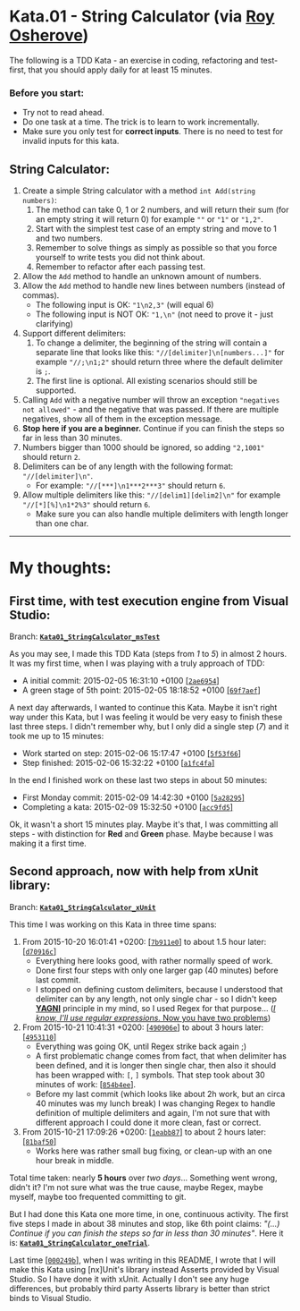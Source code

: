 # Kata.01 - String Calculator (via [Roy Osherove](http://osherove.com/tdd-kata-1/))
The following is a TDD Kata - an exercise in coding, refactoring and test-first, that you should apply daily for at least 15 minutes.

### Before you start: 
  * Try not to read ahead.
  * Do one task at a time. The trick is to learn to work incrementally.
  * Make sure you only test for **correct inputs**. There is no need to test for invalid inputs for this kata.

## String Calculator:
  1. Create a simple String calculator with a method `int Add(string numbers)`:
       1. The method can take 0, 1 or 2 numbers, and will return their sum (for an empty string it will return 0) for example `""` or `"1"` or `"1,2"`.
       2. Start with the simplest test case of an empty string and move to 1 and two numbers.
       3. Remember to solve things as simply as possible so that you force yourself to write tests you did not think about.
       4. Remember to refactor after each passing test.
  2. Allow the `Add` method to handle an unknown amount of numbers.
  3. Allow the `Add` method to handle new lines between numbers (instead of commas).
       * The following input is OK:  `"1\n2,3"`  (will equal 6)
       * The following input is NOT OK:  `"1,\n"` (not need to prove it - just clarifying)
  4. Support different delimiters:
       1. To change a delimiter, the beginning of the string will contain a separate line that looks like this: `"//[delimiter]\n[numbers...]"` for example `"//;\n1;2"` should return three where the default delimiter is `;`.
       2. The first line is optional. All existing scenarios should still be supported.
  5. Calling `Add` with a negative number will throw an exception `"negatives not allowed"` - and the negative that was passed. If there are multiple negatives, show all of them in the exception message.
  6. **Stop here if you are a beginner.** Continue if you can finish the steps so far in less than 30 minutes.
  7. Numbers bigger than 1000 should be ignored, so adding `"2,1001"` should return `2`.
  8. Delimiters can be of any length with the following format: `"//[delimiter]\n"`.
       * For example: `"//[***]\n1***2***3"` should return `6`.
  9. Allow multiple delimiters like this: `"//[delim1][delim2]\n"` for example `"//[*][%]\n1*2%3"` should return `6`.
       * Make sure you can also handle multiple delimiters with length longer than one char.

----
# My thoughts:

## First time, with test execution engine from Visual Studio:
Branch: [**`Kata01_StringCalculator_msTest`**](https://github.com/DominikJaniec/CodeKatasTDD/tree/Kata01_StringCalculator_msTest)

As you may see, I made this TDD Kata (steps from *1* to *5*) in almost 2 hours. It was my first time, when I was playing with a truly approach of TDD:

  * A initial commit: 2015-02-05 16:31:10 +0100 [[`2ae6954`]](https://github.com/DominikJaniec/CodeKatasTDD/commit/2ae69540cc07379bc394f04e7de61421dd1d6ab1)
  * A green stage of 5th point: 2015-02-05 18:18:52 +0100 [[`69f7aef`]](https://github.com/DominikJaniec/CodeKatasTDD/commit/69f7aeff9d3d58e07d112da636bf27bbbaa1cb55)

A next day afterwards, I wanted to continue this Kata. Maybe it isn't right way under this Kata, but I was feeling it would be very easy to finish these last three steps. I didn't remember why, but I only did a single step (*7*) and it took me up to 15 minutes:

  * Work started on step: 2015-02-06 15:17:47 +0100 [[`5f53f66`]](https://github.com/DominikJaniec/CodeKatasTDD/commit/5f53f66440a056b5f40ad761c776829af4f958b4)
  * Step finished: 2015-02-06 15:32:22 +0100 [[`a1fc4fa`]](https://github.com/DominikJaniec/CodeKatasTDD/commit/a1fc4fa2fa2e86d4435e391b53ad8803682be0d6)

In the end I finished work on these last two steps in about 50 minutes:

  * First Monday commit: 2015-02-09 14:42:30 +0100 [[`5a28295`]](https://github.com/DominikJaniec/CodeKatasTDD/commit/5a282958173bd89a16c3bfdf145d1f192ddacdff)
  * Completing a kata: 2015-02-09 15:32:50 +0100 [[`acc9fd5`]](https://github.com/DominikJaniec/CodeKatasTDD/commit/acc9fd5e6097db13470583a2ab19d1309eb5ec66)

Ok, it wasn't a short 15 minutes play. Maybe it's that, I was committing all steps - with distinction for **Red** and **Green** phase. Maybe because I was making it a first time.

## Second approach, now with help from xUnit library:
Branch: [**`Kata01_StringCalculator_xUnit`**](https://github.com/DominikJaniec/CodeKatasTDD/tree/Kata01_StringCalculator_xUnit)

This time I was working on this Kata in three time spans:

  1. From 2015-10-20 16:01:41 +0200: [[`7b911e0`]](https://github.com/DominikJaniec/CodeKatasTDD/commit/7b911e069e01c9eb64b2662ed7c160fadec7678e) to about 1.5 hour later: [[`d70916c`]](https://github.com/DominikJaniec/CodeKatasTDD/commit/d70916cac32d98cd06b414a3474c888382a6024d)
       * Everything here looks good, with rather normally speed of work.
       * Done first four steps with only one larger gap (40 minutes) before last commit.
       * I stopped on defining custom delimiters, because I understood that delimiter can by any length, not only single char - so I didn't keep [**YAGNI**](https://en.wikipedia.org/wiki/You_aren%27t_gonna_need_it) principle in my mind, so I used Regex for that purpose... ([*I know, I'll use regular expressions.* Now you have two problems](http://programmers.stackexchange.com/questions/223634/what-is-meant-by-now-you-have-two-problems))
  2. From 2015-10-21 10:41:31 +0200: [[`490906e`]](https://github.com/DominikJaniec/CodeKatasTDD/commit/490906e418171f40a1b116aff72be912de07dd7e) to about 3 hours later: [[`4953110`]](https://github.com/DominikJaniec/CodeKatasTDD/commit/495311030bc33571c2c7f7bcfa4e250bd46b1b8b)
       * Everything was going OK, until Regex strike back again ;)
       * A first problematic change comes from fact, that when delimiter has been defined, and it is longer then single char, then also it should has been wrapped with: `[`, `]` symbols. That step took about 30 minutes of work: [[`854b4ee`]](https://github.com/DominikJaniec/CodeKatasTDD/commit/854b4ee164434a45171fa0da1d49619caa6e7d84).
       * Before my last commit (which looks like about 2h work, but an circa 40 minutes was my lunch break) I was changing Regex to handle definition of multiple delimiters and again, I'm not sure that with different approach I could done it more clean, fast or correct.
  3. From 2015-10-21 17:09:26 +0200: [[`1eabb87`]](https://github.com/DominikJaniec/CodeKatasTDD/commit/1eabb87e576eb814c0fb5be5ce02f16a12ee1a23) to about 2 hours later: [[`81baf50`]](https://github.com/DominikJaniec/CodeKatasTDD/commit/81baf50bbef3c0262defca3f12489415baf98c30)
       * Works here was rather small bug fixing, or clean-up with an one hour break in middle.


Total time taken: nearly **5 hours** over *two days*... Something went wrong, didn't it? I'm not sure what was the true cause, maybe Regex, maybe myself, maybe too frequented committing to git.

But I had done this Kata one more time, in one, continuous activity. The first five steps I made in about 38 minutes and stop, like 6th point claims: _"(...) Continue if you can finish the steps so far in less than 30 minutes"_. Here it is: [**`Kata01_StringCalculator_oneTrial`**](https://github.com/DominikJaniec/CodeKatasTDD/tree/Kata01_StringCalculator_oneTrial).


Last time [[`000249b`]](https://github.com/DominikJaniec/CodeKatasTDD/commit/000249b66339046fb718f3a3979c2aaa64de6497), when I was writing in this README, I wrote that I will make this Kata using [nx]Unit's library instead Asserts provided by Visual Studio. So I have done it with xUnit. Actually I don't see any huge differences, but probably third party Asserts library is better than strict binds to Visual Studio.
